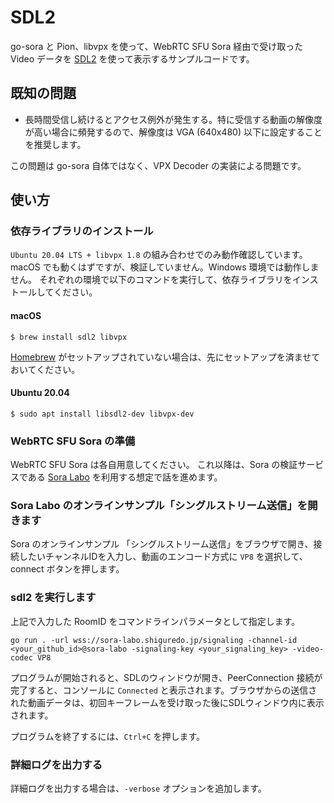 # SDL2

go-sora と Pion、libvpx を使って、WebRTC SFU Sora 経由で受け取った Video データを [SDL2](https://www.libsdl.org/) を使って表示するサンプルコードです。

## 既知の問題

* 長時間受信し続けるとアクセス例外が発生する。特に受信する動画の解像度が高い場合に頻発するので、解像度は VGA (640x480) 以下に設定することを推奨します。

この問題は go-sora 自体ではなく、VPX Decoder の実装による問題です。

## 使い方

### 依存ライブラリのインストール

`Ubuntu 20.04 LTS + libvpx 1.8` の組み合わせでのみ動作確認しています。
macOS でも動くはずですが、検証していません。Windows 環境では動作しません。
それぞれの環境で以下のコマンドを実行して、依存ライブラリをインストールしてください。

#### macOS

```console
$ brew install sdl2 libvpx
```

[Homebrew](https://brew.sh) がセットアップされていない場合は、先にセットアップを済ませておいてください。

#### Ubuntu 20.04

```console
$ sudo apt install libsdl2-dev libvpx-dev
```

### WebRTC SFU Sora の準備

WebRTC SFU Sora は各自用意してください。
これ以降は、Sora の検証サービスである [Sora Labo](https://sora-labo.shiguredo.jp/) を利用する想定で話を進めます。

### Sora Labo のオンラインサンプル「シングルストリーム送信」を開きます

Sora のオンラインサンプル 「シングルストリーム送信」をブラウザで開き、接続したいチャンネルIDを入力し、動画のエンコード方式に `VP8` を選択して、connect ボタンを押します。

### sdl2 を実行します

上記で入力した RoomID をコマンドラインパラメータとして指定します。

```console
go run . -url wss://sora-labo.shiguredo.jp/signaling -channel-id <your_github_id>@sora-labo -signaling-key <your_signaling_key> -video-codec VP8
```

プログラムが開始されると、SDLのウィンドウが開き、PeerConnection 接続が完了すると、コンソールに `Connected` と表示されます。ブラウザからの送信された動画データは、初回キーフレームを受け取った後にSDLウィンドウ内に表示されます。

プログラムを終了するには、`Ctrl+C` を押します。

### 詳細ログを出力する

詳細ログを出力する場合は、`-verbose` オプションを追加します。
